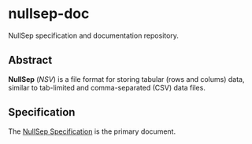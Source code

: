 # nullsep-doc
NullSep specification and documentation repository.

## Abstract

**NullSep** (_NSV_) is a file format for storing tabular (rows and colums) data, similar to tab-limited and comma-separated (CSV) data files.

## Specification

The [NullSep Specification](NULLSEP-SPEC.md) is the primary document.


